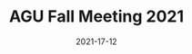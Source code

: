 ---
title: "AGU Fall Meeting 2021"
collection: talks
type: "eLightning"
permalink: /talks/talk3
venue: "Continental Geometry’s Role in Shaping Regional Temperature Distributions"
date: 2021-17-12
location: "New Orleans, LA"
---